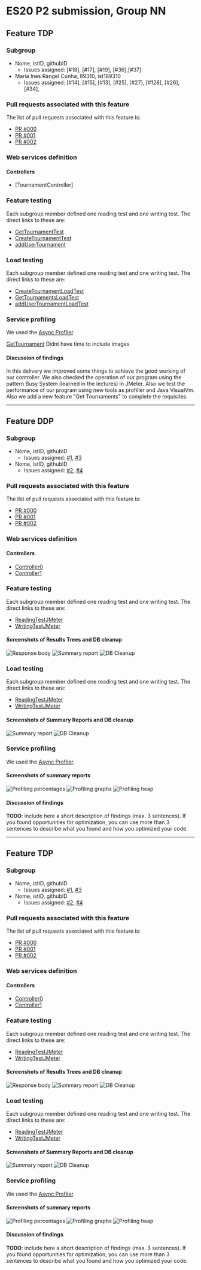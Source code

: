 # ES20 P2 submission, Group NN

## Feature TDP

### Subgroup
 - Nome, istID, githubID
   + Issues assigned: [#18], [#17], [#19], [#36],[#37]
 - Maria Ines Rangel Cunha, 89310, ist189310
   + Issues assigned: [#14], [#15], [#13], [#25], [#27], [#128], [#26], [#34],
 
### Pull requests associated with this feature

The list of pull requests associated with this feature is:

 - [PR #000](https://github.com)
 - [PR #001](https://github.com)
 - [PR #002](https://github.com)


### Web services definition

#### Controllers
 - [TournamentController]
### Feature testing

Each subgroup member defined one reading test and one writing test. The direct links to these are:

 - [GetTournamentTest](https://github.com/tecnico-softeng/es20tg_51-project/blob/tdp/backend/jmeter/tournaments/WSGetTournaments.jmx)
 - [CreateTournamentTest](https://github.com/tecnico-softeng/es20tg_51-project/blob/tdp/backend/jmeter/tournaments/WSCreateTournament.jmx)
 - [addUserTournament](https://github.com/tecnico-softeng/es20tg_51-project/blob/tdp/backend/jmeter/tournaments/WSAddUser.jmx)




### Load testing

Each subgroup member defined one reading test and one writing test. The direct links to these are:

 - [CreateTournamentLoadTest](https://github.com/tecnico-softeng/es20tg_51-project/blob/tdp/backend/jmeter/tournaments/WSCreateTournamentLoadTest.jmx)
 - [GetTournamentsLoadTest](https://github.com/tecnico-softeng/es20tg_51-project/blob/tdp/backend/jmeter/tournaments/WSGetTournamentsLoadTest.jmx)
 - [addUserTournamentLoadTest](https://github.com/tecnico-softeng/es20tg_51-project/blob/tdp/backend/jmeter/tournaments/WSAddUserLoadTest.jmx)


### Service profiling

We used the [Async Profiler](https://www.jetbrains.com/help/idea/async-profiler.html).

[GetTournament](https://imgur.com/a/pqJGLp7)
Didnt have time to include images

#### Discussion of findings

In this delivery we improved some things to achieve the good working of our controller. We also checked the operation of our program using the pattern Busy System (learned in the lectures) in JMeter. Also we test the performance of our program using new tools as profiller and Java VisualVm. Also we add a new feature "Get Tournaments" to complete the requisites.


---

## Feature DDP

### Subgroup
 - Nome, istID, githubID
   + Issues assigned: [#1](https://github.com), [#3](https://github.com)
 - Nome, istID, githubID
   + Issues assigned: [#2](https://github.com), [#4](https://github.com)
 
### Pull requests associated with this feature

The list of pull requests associated with this feature is:

 - [PR #000](https://github.com)
 - [PR #001](https://github.com)
 - [PR #002](https://github.com)


### Web services definition

#### Controllers
 - [Controller0](https://github.com)
 - [Controller1](https://github.com)

### Feature testing

Each subgroup member defined one reading test and one writing test. The direct links to these are:

 - [ReadingTestJMeter](https://github.com)
 - [WritingTestJMeter](https://github.com)


#### Screenshots of Results Trees and DB cleanup

![Response body](p2-images/jmeter_create_1.png)
![Summary report](p2-images/jmeter_create_3.png)
![DB Cleanup](p2-images/jmeter_create_2.png)


### Load testing

Each subgroup member defined one reading test and one writing test. The direct links to these are:

 - [ReadingTestJMeter](https://github.com)
 - [WritingTestJMeter](https://github.com)


#### Screenshots of Summary Reports and DB cleanup

![Summary report](p2-images/jmeter_load_table.png)
![DB Cleanup](p2-images/jmeter_load_clean.png)


### Service profiling

We used the [Async Profiler](https://www.jetbrains.com/help/idea/async-profiler.html).

#### Screenshots of summary reports

![Profiling percentages](p2-images/profiling_percentages.png)
![Profiling graphs](p2-images/profiling_graphs.png)
![Profiling heap](p2-images/profiling_heap.png)


#### Discussion of findings

**TODO**: include here a short description of findings (max. 3 sentences). If
you found opportunities for optimization, you can use more than 3 sentences to
describe what you found and how you optimized your code.





---


## Feature TDP

### Subgroup
 - Nome, istID, githubID
   + Issues assigned: [#1](https://github.com), [#3](https://github.com)
 - Nome, istID, githubID
   + Issues assigned: [#2](https://github.com), [#4](https://github.com)
 
### Pull requests associated with this feature

The list of pull requests associated with this feature is:

 - [PR #000](https://github.com)
 - [PR #001](https://github.com)
 - [PR #002](https://github.com)


### Web services definition

#### Controllers
 - [Controller0](https://github.com)
 - [Controller1](https://github.com)

### Feature testing

Each subgroup member defined one reading test and one writing test. The direct links to these are:

 - [ReadingTestJMeter](https://github.com)
 - [WritingTestJMeter](https://github.com)


#### Screenshots of Results Trees and DB cleanup

![Response body](p2-images/jmeter_create_1.png)
![Summary report](p2-images/jmeter_create_3.png)
![DB Cleanup](p2-images/jmeter_create_2.png)


### Load testing

Each subgroup member defined one reading test and one writing test. The direct links to these are:

 - [ReadingTestJMeter](https://github.com)
 - [WritingTestJMeter](https://github.com)


#### Screenshots of Summary Reports and DB cleanup

![Summary report](p2-images/jmeter_load_table.png)
![DB Cleanup](p2-images/jmeter_load_clean.png)


### Service profiling

We used the [Async Profiler](https://www.jetbrains.com/help/idea/async-profiler.html).

#### Screenshots of summary reports

![Profiling percentages](p2-images/profiling_percentages.png)
![Profiling graphs](p2-images/profiling_graphs.png)
![Profiling heap](p2-images/profiling_heap.png)


#### Discussion of findings

**TODO**: include here a short description of findings (max. 3 sentences). If
you found opportunities for optimization, you can use more than 3 sentences to
describe what you found and how you optimized your code.



